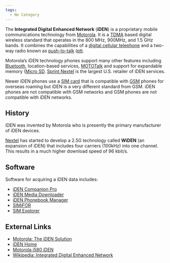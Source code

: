 ```yaml
---
tags:
  - No Category
---
```

The **Integrated Digital Enhanced Network** (**iDEN**) is a proprietary
mobile communications technology from [Motorola](motorola.md).
It is a [TDMA](tdma.md) based digital wireless standard that
operates in the 800 MHz, 900MHz, and 1.5 GHz bands. It combines the
capabilities of a [digital cellular telephone](cell_phones.md)
and a two-way radio known as [push-to-talk](push-to-talk.md)
([ptt](ptt.md).

Motorola’s iDEN technology phones support many other features including
[Bluetooth](bluetooth.md), location-based services,
[MOTOTalk](mototalk.md) and support for expandable memory
([Micro SD](micro_sd.md). [Sprint
Nextel](sprint_nextel.md) is the largest U.S. retailer of iDEN
services.

Newer iDEN phones use a [SIM card](sim_card.md) that is
compatible with [GSM](gsm.md) phones for overseas roaming but
iDEN is a very different standard from GSM. iDEN phones are not
compatible with GSM networks and GSM phones are not compatible with iDEN
networks.

## History

iDEN was invented by Motorola who is presently the primary manufacturer
of iDEN devices.

[Nextel](nextel.md) has started to develop a 2.5G technology
called **WiDEN** (an expansion of iDEN) that includes four carriers
(100kHz) into one channel. This results in a much higher download speed
of 96 kbit/s.

## Software

Software for acquiring a iDEN data includes:

- [iDEN Companion Pro](iden_companion_pro.md)
- [iDEN Media Downloader](iden_media_downloader.md)
- [iDEN Phonebook Manager](iden_phonebook_manager.md)
- [SIMiFOR](simifor.md)
- [SIM Explorer](sim_explorer.md)

## External Links

- [Motorola: The iDEN
  Solution](http://idenphones.motorola.com/idenHome/common/what_is_iden.jsp)
- [iDEN Home](http://idenphones.motorola.com/iden/iden_home.jsp)
- [Motorola i580 iDEN](http://www.phoneyworld.com/newspage.aspx?n=1907)
- [Wikipedia: Integrated Digital Enhanced
  Network](http://en.wikipedia.org/wiki/Integrated_Digital_Enhanced_Network)